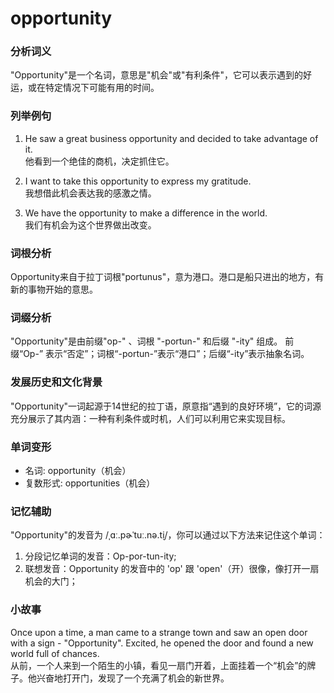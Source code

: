 # opportunity

### 分析词义

  

"Opportunity"是一个名词，意思是"机会"或"有利条件"，它可以表示遇到的好运，或在特定情况下可能有用的时间。

  

### 列举例句

  

1.  He saw a great business opportunity and decided to take advantage of it.  
    他看到一个绝佳的商机，决定抓住它。
    
      
    
2.  I want to take this opportunity to express my gratitude.  
    我想借此机会表达我的感激之情。
    
      
    
3.  We have the opportunity to make a difference in the world.  
    我们有机会为这个世界做出改变。
    
      
    

  

### 词根分析

  

Opportunity来自于拉丁词根"portunus"，意为港口。港口是船只进出的地方，有新的事物开始的意思。

  

### 词缀分析

  

"Opportunity"是由前缀"op-" 、词根 "-portun-" 和后缀 "-ity" 组成。 前缀“Op-” 表示“否定”；词根“-portun-”表示“港口”；后缀“-ity”表示抽象名词。

  

### 发展历史和文化背景

  

"Opportunity"一词起源于14世纪的拉丁语，原意指“遇到的良好环境”，它的词源充分展示了其内涵：一种有利条件或时机，人们可以利用它来实现目标。

  

### 单词变形

  

*   名词: opportunity（机会）
*   复数形式: opportunities（机会）

  

### 记忆辅助

  

"Opportunity"的发音为 /ˌɑː.pɚˈtuː.nə.t̬i/，你可以通过以下方法来记住这个单词：

  

1.  分段记忆单词的发音：Op-por-tun-ity;
2.  联想发音：Opportunity 的发音中的 'op' 跟 'open'（开）很像，像打开一扇机会的大门；

  

### 小故事

  

Once upon a time, a man came to a strange town and saw an open door with a sign - "Opportunity". Excited, he opened the door and found a new world full of chances.  
从前，一个人来到一个陌生的小镇，看见一扇门开着，上面挂着一个“机会”的牌子。他兴奋地打开门，发现了一个充满了机会的新世界。
